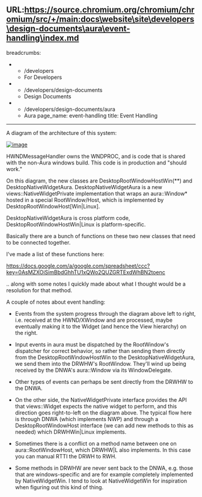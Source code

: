 URL:https://source.chromium.org/chromium/chromium/src/+/main:docs\website\site\developers\design-documents\aura\event-handling\index.md
---
breadcrumbs:
- - /developers
  - For Developers
- - /developers/design-documents
  - Design Documents
- - /developers/design-documents/aura
  - Aura
page_name: event-handling
title: Event Handling
---

A diagram of the architecture of this system:

[<img alt="image"
src="/developers/design-documents/aura/event-handling/arch4.png">](/developers/design-documents/aura/event-handling/arch4.png)

HWNDMessageHandler owns the WNDPROC, and is code that is shared with the
non-Aura windows build. This code is in production and "should work."

On this diagram, the new classes are DesktopRootWindowHostWin(\*\*) and
DesktopNativeWidgetAura. DesktopNativeWidgetAura is a new
views::NativeWidgetPrivate implementation that wraps an aura::Window\* hosted in
a special RootWindow/Host, which is implemented by
DesktopRootWindowHost\[Win|Linux\].

DesktopNativeWidgetAura is cross platform code, DesktopRootWindowHostWin|Linux
is platform-specific.

Basically there are a bunch of functions on these two new classes that need to
be connected together.

I've made a list of these functions here:

<https://docs.google.com/a/google.com/spreadsheet/ccc?key=0AsMZXOiSimBbdGhhTU1xQWo2QUZGRTExdWhBN2toenc>

.. along with some notes I quickly made about what I thought would be a
resolution for that method.

A couple of notes about event handling:

*   Events from the system progress through the diagram above left to
            right, i.e. received at the HWND/XWindow and are processed, maybe
            eventually making it to the Widget (and hence the View hierarchy) on
            the right.
*   Input events in aura must be dispatched by the RootWindow's
            dispatcher for correct behavior, so rather than sending them
            directly from the DesktopRootWindowHostWin to the
            DesktopNativeWidgetAura, we send them into the DRWHW's RootWindow.
            They'll wind up being received by the DNWA's aura::Window via its
            WindowDelegate.
*   Other types of events can perhaps be sent directly from the DRWHW to
            the DNWA.

*   On the other side, the NativeWidgetPrivate interface provides the
            API that views::Widget expects the native widget to perform, and
            this direction goes right-to-left on the diagram above. The typical
            flow here is through DNWA (which implements NWP) and through a
            DesktopRootWindowHost interface (we can add new methods to this as
            needed) which DRWHWin|Linux implements.

*   Sometimes there is a conflict on a method name between one on
            aura::RootWindowHost, which DRWHW|L also implements. In this case
            you can manual RTTI the DRWH to RWH.

*   Some methods in DRWHW are never sent back to the DNWA, e.g. those
            that are windows-specific and are for example completely implemented
            by NativeWidgetWin. I tend to look at NativeWidgetWin for
            inspiration when figuring out this kind of thing.
